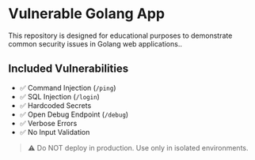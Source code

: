 # Vulnerable Golang App

This repository is designed for educational purposes to demonstrate common security issues in Golang web applications..

## Included Vulnerabilities

- ✅ Command Injection (`/ping`)
- ✅ SQL Injection (`/login`)
- ✅ Hardcoded Secrets
- ✅ Open Debug Endpoint (`/debug`)
- ✅ Verbose Errors
- ✅ No Input Validation

> ⚠️ Do NOT deploy in production. Use only in isolated environments.
